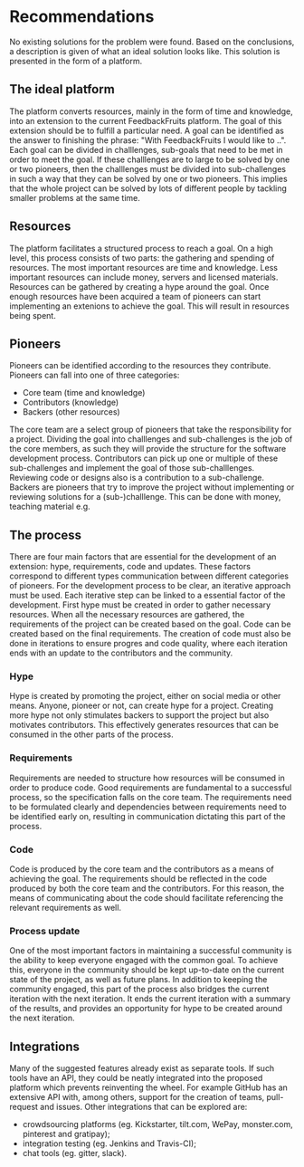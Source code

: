 # Recommendations
No existing solutions for the problem were found. Based on the conclusions, a description is given of what an ideal solution looks like. This solution is presented in the form of a platform.

## The ideal platform
The platform converts resources, mainly in the form of time and knowledge, into an extension to the current FeedbackFruits platform. The goal of this extension should be to fulfill a particular need. A goal can be identified as the answer to finishing the phrase: "With FeedbackFruits I would like to ..". Each goal can be divided in challlenges, sub-goals that need to be met in order to meet the goal. If these challlenges are to large to be solved by one or two pioneers, then the challlenges must be divided into sub-challenges in such a way that they can be solved by one or two pioneers. This implies that the whole project can be solved by lots of different people by tackling smaller problems at the same time.

## Resources
The platform facilitates a structured process to reach a goal. On a high level, this process consists of two parts: the gathering and spending of resources. The most important resources are time and knowledge. Less important resources can include money, servers and licensed materials. Resources can be gathered by creating a hype around the goal. Once enough resources have been acquired a team of pioneers can start implementing an extenions to achieve the goal. This will result in resources being spent.

## Pioneers
Pioneers can be identified according to the resources they contribute. Pioneers can fall into one of three categories:
- Core team (time and knowledge)
- Contributors (knowledge)
- Backers (other resources)

The core team are a select group of pioneers that take the responsibility for a project. Dividing the goal into challlenges and sub-challenges is the job of the core members, as such they will provide the structure for the software development process. Contributors can pick up one or multiple of these sub-challenges and implement the goal of those sub-challlenges. Reviewing code or designs also is a contribution to a sub-challenge. Backers are pioneers that try to improve the project without implementing or reviewing solutions for a (sub-)challlenge. This can be done with money, teaching material e.g.

## The process
There are four main factors that are essential for the development of an extension: hype, requirements, code and updates. These factors correspond to different types communication between different categories of pioneers. For the development process to be clear, an iterative approach must be used. Each iterative step can be linked to a essential factor of the development. First hype must be created in order to gather necessary resources. When all the necessary resources are gathered, the requirements of the project can be created based on the goal. Code can be created based on the final requirements. The creation of code must also be done in iterations to ensure progres and code quality, where each iteration ends with an update to the contributors and the community.

### Hype
Hype is created by promoting the project, either on social media or other means. Anyone, pioneer or not, can create hype for a project. Creating more hype not only stimulates backers to support the project but also motivates contributors. This effectively generates resources that can be consumed in the other parts of the process.

### Requirements
Requirements are needed to structure how resources will be consumed in order to produce code. Good requirements are fundamental to a successful process, so the specification falls on the core team. The requirements need to be formulated clearly and dependencies between requirements need to be identified early on, resulting in communication dictating this part of the process.

### Code
Code is produced by the core team and the contributors as a means of achieving the goal. The requirements should be reflected in the code produced by both the core team and the contributors. For this reason, the means of communicating about the code should facilitate referencing the relevant requirements as well.

### Process update
One of the most important factors in maintaining a successful community is the ability to keep everyone engaged with the common goal. To achieve this, everyone in the community should be kept up-to-date on the current state of the project, as well as future plans. In addition to keeping the community engaged, this part of the process also bridges the current iteration with the next iteration. It ends the current iteration with a summary of the results, and provides an opportunity for hype to be created around the next iteration.

## Integrations
Many of the suggested features already exist as separate tools. If such tools have an API, they could be neatly integrated into the proposed platform which prevents reinventing the wheel. For example GitHub has an extensive API with, among others, support for the creation of teams, pull-request and issues. Other integrations that can be explored are:
- crowdsourcing platforms (eg. Kickstarter, tilt.com, WePay, monster.com, pinterest and gratipay);
- integration testing (eg. Jenkins and Travis-CI);
- chat tools (eg. gitter, slack).